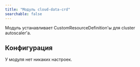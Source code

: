 ```yaml
---
title: "Модуль cloud-data-crd"
searchable: false
---
```


Модуль устанавливает CustomResourceDefinition'ы для cluster autoscaler'а.

Конфигурация
------------

У модуля нет никаких настроек.

